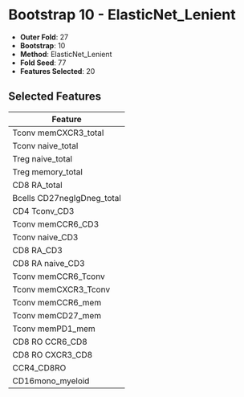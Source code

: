 # Bootstrap 10 - ElasticNet_Lenient

- **Outer Fold**: 27
- **Bootstrap**: 10
- **Method**: ElasticNet_Lenient
- **Fold Seed**: 77
- **Features Selected**: 20

## Selected Features

| Feature |
|---------|
| Tconv memCXCR3_total |
| Tconv naive_total |
| Treg naive_total |
| Treg memory_total |
| CD8 RA_total |
| Bcells CD27negIgDneg_total |
| CD4 Tconv_CD3 |
| Tconv memCCR6_CD3 |
| Tconv naive_CD3 |
| CD8 RA_CD3 |
| CD8 RA naive_CD3 |
| Tconv memCCR6_Tconv |
| Tconv memCXCR3_Tconv |
| Tconv memCCR6_mem |
| Tconv memCD27_mem |
| Tconv memPD1_mem |
| CD8 RO CCR6_CD8 |
| CD8 RO CXCR3_CD8 |
| CCR4_CD8RO |
| CD16mono_myeloid |
